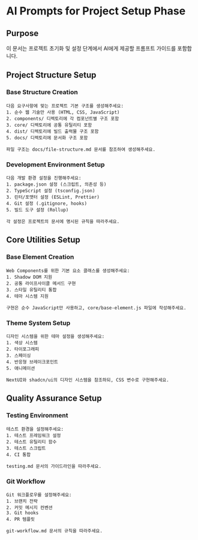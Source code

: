 # AI Prompts for Project Setup Phase

## Purpose
이 문서는 프로젝트 초기화 및 설정 단계에서 AI에게 제공할 프롬프트 가이드를 포함합니다.

## Project Structure Setup

### Base Structure Creation
```prompt
다음 요구사항에 맞는 프로젝트 기본 구조를 생성해주세요:
1. 순수 웹 기술만 사용 (HTML, CSS, JavaScript)
2. components/ 디렉토리에 각 컴포넌트별 구조 포함
3. core/ 디렉토리에 공통 유틸리티 포함
4. dist/ 디렉토리에 빌드 출력물 구조 포함
5. docs/ 디렉토리에 문서화 구조 포함

파일 구조는 docs/file-structure.md 문서를 참조하여 생성해주세요.
```

### Development Environment Setup
```prompt
다음 개발 환경 설정을 진행해주세요:
1. package.json 설정 (스크립트, 의존성 등)
2. TypeScript 설정 (tsconfig.json)
3. 린터/포맷터 설정 (ESLint, Prettier)
4. Git 설정 (.gitignore, hooks)
5. 빌드 도구 설정 (Rollup)

각 설정은 프로젝트의 문서에 명시된 규칙을 따라주세요.
```

## Core Utilities Setup

### Base Element Creation
```prompt
Web Components를 위한 기본 요소 클래스를 생성해주세요:
1. Shadow DOM 지원
2. 공통 라이프사이클 메서드 구현
3. 스타일 유틸리티 통합
4. 테마 시스템 지원

구현은 순수 JavaScript만 사용하고, core/base-element.js 파일에 작성해주세요.
```

### Theme System Setup
```prompt
디자인 시스템을 위한 테마 설정을 생성해주세요:
1. 색상 시스템
2. 타이포그래피
3. 스페이싱
4. 반응형 브레이크포인트
5. 애니메이션

NextUI와 shadcn/ui의 디자인 시스템을 참조하되, CSS 변수로 구현해주세요.
```

## Quality Assurance Setup

### Testing Environment
```prompt
테스트 환경을 설정해주세요:
1. 테스트 프레임워크 설정
2. 테스트 유틸리티 함수
3. 테스트 스크립트
4. CI 통합

testing.md 문서의 가이드라인을 따라주세요.
```

### Git Workflow
```prompt
Git 워크플로우를 설정해주세요:
1. 브랜치 전략
2. 커밋 메시지 컨벤션
3. Git hooks
4. PR 템플릿

git-workflow.md 문서의 규칙을 따라주세요.
```
```